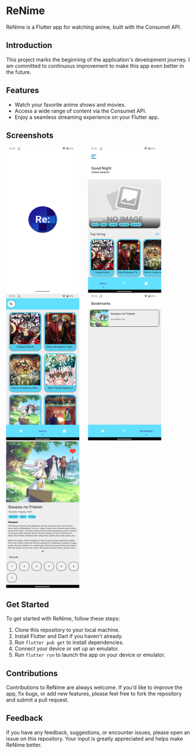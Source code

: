 # ReNime

ReNime is a Flutter app for watching anime, built with the Consumet API.

## Introduction

This project marks the beginning of the application's development journey. I am committed to continuous improvement to make this app even better in the future.

## Features

- Watch your favorite anime shows and movies.
- Access a wide range of content via the Consumet API.
- Enjoy a seamless streaming experience on your Flutter app.

## Screenshots

<img src="screenshot/1.png" width="200" height="400" style="margin-right: 20px;">
<img src="screenshot/2.png" width="200" height="400" style="margin-right: 20px;">
<img src="screenshot/3.png" width="200" height="400" style="margin-right: 20px;">
<img src="screenshot/4.png" width="200" height="400" style="margin-right: 20px;">
<img src="screenshot/5.png" width="200" height="400" style="margin-right: 20px;">

## Get Started

To get started with ReNime, follow these steps:

1. Clone this repository to your local machine.
2. Install Flutter and Dart if you haven't already.
3. Run `flutter pub get` to install dependencies.
4. Connect your device or set up an emulator.
5. Run `flutter run` to launch the app on your device or emulator.

## Contributions

Contributions to ReNime are always welcome. If you'd like to improve the app, fix bugs, or add new features, please feel free to fork the repository and submit a pull request.

## Feedback

If you have any feedback, suggestions, or encounter issues, please open an issue on this repository. Your input is greatly appreciated and helps make ReNime better.
